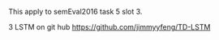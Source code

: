 This apply to semEval2016 task 5 slot 3.

3 LSTM on git hub
https://github.com/jimmyyfeng/TD-LSTM 

